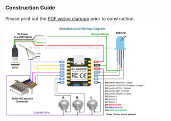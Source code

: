 ### Construction Guide

Please print out the [PDF wiring diagram](./Wiring_Diagram_MotoButtons2.pdf) prior to construction.

![MotoButtons 2 Wiring Diagram](./Wiring_Diagram_MotoButtons2.svg)
